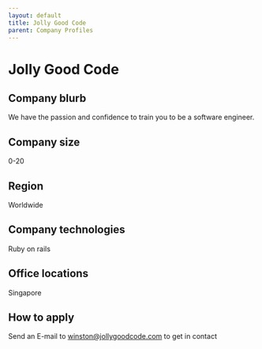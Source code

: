 ```yaml
---
layout: default
title: Jolly Good Code
parent: Company Profiles
---
```


# Jolly Good Code

## Company blurb

We have the passion and confidence to train you to be a software engineer.

## Company size

0-20

## Region 

Worldwide

## Company technologies

Ruby on rails 

## Office locations

Singapore

## How to apply

Send an E-mail to winston@jollygoodcode.com to get in contact 
